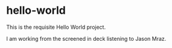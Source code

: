 # hello-world
This is the requisite Hello World project.

I am working from the screened in deck listening to Jason Mraz.
